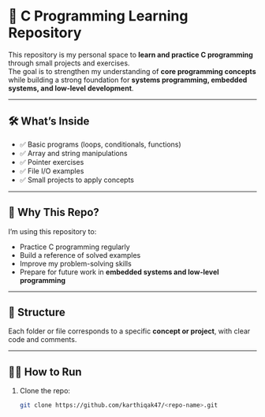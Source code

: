 # 📘 C Programming Learning Repository

This repository is my personal space to **learn and practice C programming** through small projects and exercises.  
The goal is to strengthen my understanding of **core programming concepts** while building a strong foundation for **systems programming, embedded systems, and low-level development**.

---

## 🛠 What’s Inside
- ✅ Basic programs (loops, conditionals, functions)  
- ✅ Array and string manipulations  
- ✅ Pointer exercises  
- ✅ File I/O examples  
- ✅ Small projects to apply concepts  

---

## 🚀 Why This Repo?
I’m using this repository to:
- Practice C programming regularly  
- Build a reference of solved examples  
- Improve my problem-solving skills  
- Prepare for future work in **embedded systems and low-level programming**

---

## 📂 Structure
Each folder or file corresponds to a specific **concept or project**, with clear code and comments.

---

## 🧑‍💻 How to Run
1. Clone the repo:
   ```bash
   git clone https://github.com/karthiqak47/<repo-name>.git
